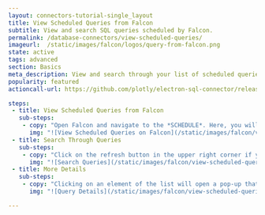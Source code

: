 ```yaml
---
layout: connectors-tutorial-single_layout
title: View Scheduled Queries from Falcon
subtitle: View and search SQL queries scheduled by Falcon.
permalink: /database-connectors/view-scheduled-queries/
imageurl:  /static/images/falcon/logos/query-from-falcon.png
state: active
tags: advanced
section: Basics
meta_description: View and search through your list of scheduled queries created by Falcon.
popularity: featured
actioncall-url: https://github.com/plotly/electron-sql-connector/releases

steps:
 - title: View Scheduled Queries from Falcon
   sub-steps:
    - copy: "Open Falcon and navigate to the *SCHEDULE*. Here, you will see a list of all the queries you have scheduled using Falcon."
      img: "![View Scheduled Queries on Falcon](/static/images/falcon/view-scheduled-queries/falcon-schedule-tab.png)"
 - title: Search Through Queries
   sub-steps:
    - copy: "Click on the refresh button in the upper right corner if you have updated any queries since opening Falcon. Now you can search through your queries using the search bar. The list below will be updated in real-time as you type."
      img: "![Search Queries](/static/images/falcon/view-scheduled-queries/falcon-search-queries.png)"
 - title: More Details
   sub-steps:
    - copy: "Clicking on an element of the list will open a pop-up that displays more details including a link to the plot/data on plot.ly."
      img: "![Query Details](/static/images/falcon/view-scheduled-queries/click-on-a-query-for-more-details.png)"

---
```

